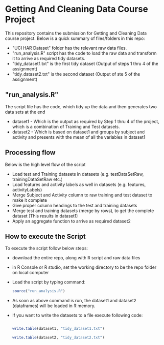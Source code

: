 # Getting And Cleaning Data Course Project
This repository contains the submission for Getting and Cleaning Data course project. Below is a quick summary of files/folders in this repo:

* "UCI HAR Dataset" folder has the relevant raw data files. 
* "run_analysis.R" script has the code to load the raw data and transform it to arrive as required tidy datasets.
* "tidy_dataset1.txt" is the first tidy dataset (Output of steps 1 thru 4 of the assignment)
* "tidy_dataset2.txt" is the second dataset (Output of ste 5 of the assignment)

## "run_analysis.R" 

The script file has the code, which tidy up the data and then generates two data sets at the end
  * dataset1 - Which is the output as required by Step 1 thru 4 of the project, which is a combination of Training and Test datasets.
  * dataset2 - Which is based on dataset1 and groups by subject and activity and presents with the mean of all the variables in dataset1
 
 ## Processing flow
 
 Below is the high level flow of the script
 
 * Load test and Training datasets in datasets (e.g. testDataSetRaw, trainingDataSetRaw etc.)
 * Load features and activity labels as well in datasets (e.g. features, activityLabels)
 * Merge Subject and Activity column to raw training and test dataset to make it complete
 * Give proper column headings to the test and training datasets
 * Merge test and training datasets (merge by rows), to get the complete dataset (This results in dataset1)
 * Apply an aggregate function to arrive as required dataset2
 
 ## How to execute the Script
 
 To execute the script follow below steps:
 * download the entire repo, along with R script and raw data files
 * in R Console or R studio, set the working directory to be the repo folder on local computer
 * Load the script by typing command: 
 
   ```R
   source("run_analysis.R")
   ```
   
 * As soon as above command is run, the dataset1 and dataset2 (dataframes) will be loaded in R memory.
 * If you want to write the datasets to a file execute following code:
    ```R
    
    write.table(dataset1, "tidy_dataset1.txt")
    
    write.table(dataset2, "tidy_dataset2.txt")
    ```

